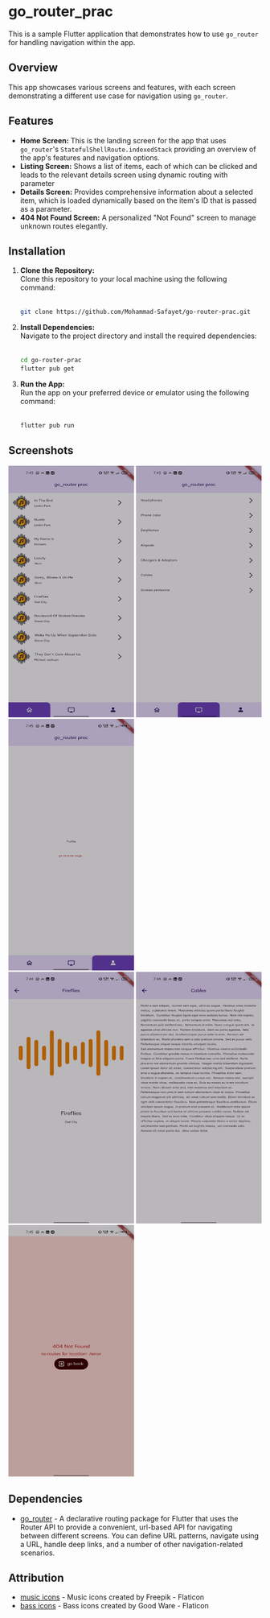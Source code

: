 # go_router_prac

This is a sample Flutter application that demonstrates how to use `go_router` for handling navigation within the app.

## Overview

This app showcases various screens and features, with each screen demonstrating a different use case for navigation using `go_router`.

## Features

- **Home Screen:** This is the landing screen for the app that uses `go_router`'s `StatefulShellRoute.indexedStack` providing an overview of the app's features and navigation options.
- **Listing Screen:** Shows a list of items, each of which can be clicked and leads to the relevant details screen using dynamic routing with parameter
- **Details Screen:** Provides comprehensive information about a selected item, which is loaded dynamically based on the item's ID that is passed as a parameter.
- **404 Not Found Screen:** A personalized "Not Found" screen to manage unknown routes elegantly.

## Installation
1. **Clone the Repository:** <br />Clone this repository to your local machine using the following command:<br /><br />
    ```bash
    git clone https://github.com/Mohammad-Safayet/go-router-prac.git
    ```
2. **Install Dependencies:**<br />Navigate to the project directory and install the required dependencies:<br /><br />
    ```bash
    cd go-router-prac
    flutter pub get
    ```
3. **Run the App:**<br />Run the app on your preferred device or emulator using the following command:<br /><br />
    ```bash
    flutter pub run
    ```

## Screenshots

<img src="https://github.com/Mohammad-Safayet/go-router-prac/blob/main/screenshots/screen_one.jpg" alt="Musics list screen" width="250" height="500" />     <img src="https://github.com/Mohammad-Safayet/go-router-prac/blob/main/screenshots/screen_two.jpg" alt="Utilities list screen" width="250" height="500" />      <img src="https://github.com/Mohammad-Safayet/go-router-prac/blob/main/screenshots/screen_three.jpg" alt="profile screen" width="250" height="500" />       
<img src="https://github.com/Mohammad-Safayet/go-router-prac/blob/main/screenshots/screen_details_one.jpg" alt="Music details screen" width="250" height="500" />       <img src="https://github.com/Mohammad-Safayet/go-router-prac/blob/main/screenshots/screen_details_two.jpg" alt="Utility details screen" width="250" height="500" />
<img src="https://github.com/Mohammad-Safayet/go-router-prac/blob/main/screenshots/screen_error.jpg" alt="Error screen" width="250" height="500" />

## Dependencies

- [go_router](https://pub.dev/packages/go_router) - A declarative routing package for Flutter that uses the Router API to provide a convenient, url-based API for navigating between different screens. You can define URL patterns, navigate using a URL, handle deep links, and a number of other navigation-related scenarios.

## Attribution
- [music icons](https://www.flaticon.com/free-icons/music) - Music icons created by Freepik - Flaticon
- [bass icons](https://www.flaticon.com/free-icons/bass) - Bass icons created by Good Ware - Flaticon
